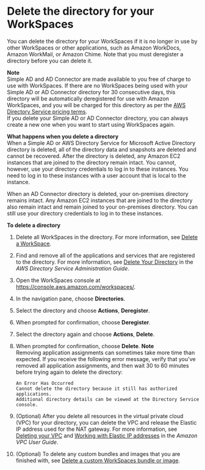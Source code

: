 # Delete the directory for your WorkSpaces<a name="delete-workspaces-directory"></a>

You can delete the directory for your WorkSpaces if it is no longer in use by other WorkSpaces or other applications, such as Amazon WorkDocs, Amazon WorkMail, or Amazon Chime\. Note that you must deregister a directory before you can delete it\.

**Note**  
Simple AD and AD Connector are made available to you free of charge to use with WorkSpaces\. If there are no WorkSpaces being used with your Simple AD or AD Connector directory for 30 consecutive days, this directory will be automatically deregistered for use with Amazon WorkSpaces, and you will be charged for this directory as per the [AWS Directory Service pricing terms](http://aws.amazon.com/directoryservice/pricing/)\.  
If you delete your Simple AD or AD Connector directory, you can always create a new one when you want to start using WorkSpaces again\.

**What happens when you delete a directory**  
When a Simple AD or AWS Directory Service for Microsoft Active Directory directory is deleted, all of the directory data and snapshots are deleted and cannot be recovered\. After the directory is deleted, any Amazon EC2 instances that are joined to the directory remain intact\. You cannot, however, use your directory credentials to log in to these instances\. You need to log in to these instances with a user account that is local to the instance\.

When an AD Connector directory is deleted, your on\-premises directory remains intact\. Any Amazon EC2 instances that are joined to the directory also remain intact and remain joined to your on\-premises directory\. You can still use your directory credentials to log in to these instances\.

**To delete a directory**

1. Delete all WorkSpaces in the directory\. For more information, see [Delete a WorkSpace](delete-workspaces.md)\.

1. Find and remove all of the applications and services that are registered to the directory\. For more information, see [Delete Your Directory](https://docs.aws.amazon.com/directoryservice/latest/admin-guide/ms_ad_delete.html) in the *AWS Directory Service Administration Guide*\.

1. Open the WorkSpaces console at [https://console\.aws\.amazon\.com/workspaces/](https://console.aws.amazon.com/workspaces/)\.

1. In the navigation pane, choose **Directories**\.

1. Select the directory and choose **Actions**, **Deregister**\.

1. When prompted for confirmation, choose **Deregister**\.

1. Select the directory again and choose **Actions**, **Delete**\.

1. When prompted for confirmation, choose **Delete**\.
**Note**  
Removing application assignments can sometimes take more time than expected\. If you receive the following error message, verify that you've removed all application assignments, and then wait 30 to 60 minutes before trying again to delete the directory:  

   ```
   An Error Has Occurred
   Cannot delete the directory because it still has authorized applications. 
   Additional directory details can be viewed at the Directory Service console.
   ```

1. \(Optional\) After you delete all resources in the virtual private cloud \(VPC\) for your directory, you can delete the VPC and release the Elastic IP address used for the NAT gateway\. For more information, see [ Deleting your VPC](https://docs.aws.amazon.com/vpc/latest/userguide/working-with-vpcs.html#VPC_Deleting) and [ Working with Elastic IP addresses](https://docs.aws.amazon.com/vpc/latest/userguide/vpc-eips.html#WorkWithEIPs) in the *Amazon VPC User Guide*\.

1. \(Optional\) To delete any custom bundles and images that you are finished with, see [Delete a custom WorkSpaces bundle or image](delete_bundle.md)\.